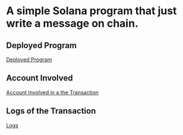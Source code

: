 # A simple Solana program that just write a message on chain.

## Deployed Program

[Deployed Program](./deploy.png)

## Account Involved

[Account Involved in a the Transaction](./account.png)

## Logs of the Transaction

[Logs](./logs.png)
